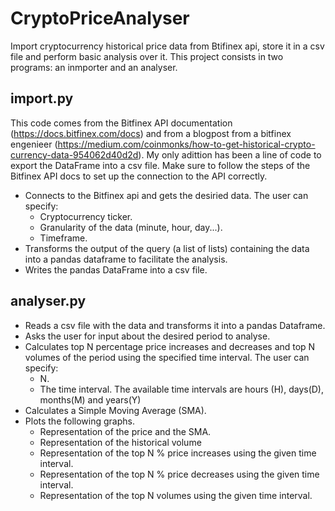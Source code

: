 # CryptoPriceAnalyser
Import cryptocurrency historical price data from Btifinex api, store it in a csv file and perform basic analysis over it.
This project consists in two programs: an inmporter and an analyser.

## import.py
This code comes from the Bitfinex API documentation (https://docs.bitfinex.com/docs) and from a blogpost from a bitfinex engenieer (https://medium.com/coinmonks/how-to-get-historical-crypto-currency-data-954062d40d2d). My only adittion has been a line of code to export the DataFrame into a csv file. Make sure to follow the steps of the Bitfinex API docs to set up the connection to the API correctly.

 - Connects to the Bitfinex api and gets the desiried data. The user can specify:
    - Cryptocurrency ticker.
    - Granularity of the data (minute, hour, day...).
    - Timeframe.
 - Transforms the output of the query (a list of lists) containing the data into a pandas dataframe to facilitate the analysis.
 - Writes the pandas DataFrame into a csv file.
 
## analyser.py
- Reads a csv file with the data and transforms it into a pandas Dataframe.
- Asks the user for input about the desired period to analyse.
- Calculates top N percentage price increases and decreases and top N volumes of the period using the specified time interval. The user can specify:
    - N.
    - The time interval. The available time intervals are hours (H), days(D), months(M) and years(Y)
- Calculates a Simple Moving Average (SMA).
- Plots the following graphs.
    - Representation of the price and the SMA.
    - Representation of the historical volume
    - Representation of the top N % price increases using the given time interval.
    - Representation of the top N % price decreases using the given time interval.
    - Representation of the top N volumes using the given time interval.
